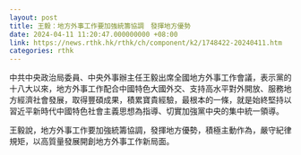 ```yaml
---
layout: post
title: 王毅：地方外事工作要加強統籌協調　發揮地方優勢
date: 2024-04-11 11:20:47.000000000 +08:00
link: https://news.rthk.hk/rthk/ch/component/k2/1748422-20240411.htm
categories: rthk
---
```


中共中央政治局委員、中央外事辦主任王毅出席全國地方外事工作會議，表示黨的十八大以來，地方外事工作配合中國特色大國外交、支持高水平對外開放、服務地方經濟社會發展，取得豐碩成果，積累寶貴經驗，最根本的一條，就是始終堅持以習近平新時代中國特色社會主義思想為指導、切實加強黨中央的集中統一領導。

王毅說，地方外事工作要加強統籌協調，發揮地方優勢，積極主動作為，嚴守紀律規矩，以高質量發展開創地方外事工作新局面。
